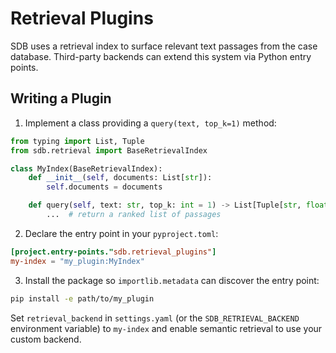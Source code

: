 # Retrieval Plugins

SDB uses a retrieval index to surface relevant text passages from the case database. Third-party backends can extend this system via Python entry points.

## Writing a Plugin

1. Implement a class providing a `query(text, top_k=1)` method:

```python
from typing import List, Tuple
from sdb.retrieval import BaseRetrievalIndex

class MyIndex(BaseRetrievalIndex):
    def __init__(self, documents: List[str]):
        self.documents = documents

    def query(self, text: str, top_k: int = 1) -> List[Tuple[str, float]]:
        ...  # return a ranked list of passages
```

2. Declare the entry point in your `pyproject.toml`:

```toml
[project.entry-points."sdb.retrieval_plugins"]
my-index = "my_plugin:MyIndex"
```

3. Install the package so `importlib.metadata` can discover the entry point:

```bash
pip install -e path/to/my_plugin
```

Set `retrieval_backend` in `settings.yaml` (or the `SDB_RETRIEVAL_BACKEND` environment variable) to `my-index` and enable semantic retrieval to use your custom backend.
